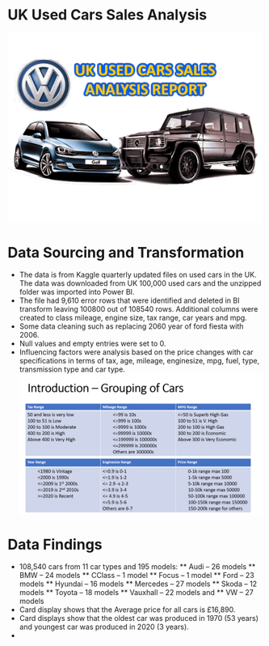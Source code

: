 # UK Used Cars Sales Analysis

![My Image](https://github.com/PaulaGweke/My-First-Data-Analysis-Repo/blob/main/100%2C000_UK_Used_Car_Sales_Analysis/ttilepage.gif)


# Data Sourcing and Transformation
* The data is from Kaggle quarterly updated files on used cars in the UK. The data was downloaded from UK 100,000 used cars and the unzipped folder was imported into Power BI. 
* The file had 9,610 error rows that were identified and deleted in BI transform leaving 100800 out of 108540 rows. Additional columns were created to class mileage, engine size, tax range, car years and mpg.
* Some data cleaning such as replacing 2060 year of ford fiesta with 2006.
* Null values and empty entries were set to 0.
* Influencing factors were analysis based on the price changes with car specifications in terms of tax, age, mileage, enginesize, mpg, fuel, type, transmission type and car type.
![image](https://github.com/PaulaGweke/My-First-Data-Analysis-Repo/blob/main/100%2C000_UK_Used_Car_Sales_Analysis/car_groups.png)

# Data Findings
* 108,540 cars from 11 car types and 195 models:
  ** Audi – 26 models
  ** BMW – 24 models
  ** CClass – 1 model
  ** Focus – 1 model
  ** Ford – 23 models
  ** Hyundai – 16 models
  ** Mercedes – 27 models
  ** Skoda – 12 models
  ** Toyota – 18 models
  ** Vauxhall – 22 models and 
  ** VW – 27 models
* Card display shows that the Average price for all cars is £16,890.
* Card displays show that the oldest car was produced in 1970 (53 years) and youngest car was produced in 2020 (3 years).
* 


